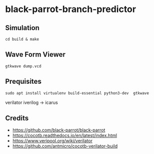 # black-parrot-branch-predictor



## Simulation
```cd build & make ```

## Wave Form Viewer

``` gtkwave dump.vcd ```


## Prequisites

```
sudo apt install virtualenv build-essential python3-dev  gtkwave
```
verilator
iverilog -> icarus

## Credits
- https://github.com/black-parrot/black-parrot
- https://cocotb.readthedocs.io/en/latest/index.html
- https://www.veripool.org/wiki/verilator
- https://github.com/antmicro/cocotb-verilator-build